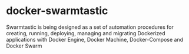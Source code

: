 # docker-swarmtastic
Swarmtastic is being designed as a set of automation procedures for creating, running, deploying, managing and migrating Dockerized applications with Docker Engine, Docker Machine, Docker-Compose and Docker Swarm
